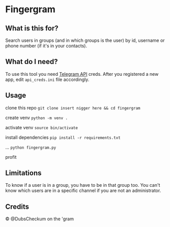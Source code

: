 # Fingergram 

## What is this for?
Search users in groups (and in which groups is the user) by id, username or phone number (if it's in your contacts).

## What do I need?
To use this tool you need [Telegram API](https://my.telegram.org/) creds. After you registered a new app, edit `api_creds.ini` file accordingly.

## Usage

clone this repo
`git clone insert nigger here && cd fingergram`

create venv
`python -m venv .`

activate venv
`source bin/activate`

install dependencies
`pip install -r requirements.txt`

...
`python fingergram.py`

profit

## Limitations
To know if a user is in a group, you have to be in that group too. You can't know which users are in a specific channel if you are not an administrator.

## Credits
© @DubsCheckum on the 'gram
